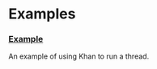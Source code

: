 # Examples

### [Example](/system/kernel/iris/examples/example)

An example of using Khan to run a thread.
